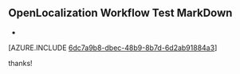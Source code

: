 ## OpenLocalization Workflow Test MarkDown
* 

[AZURE.INCLUDE [6dc7a9b8-dbec-48b9-8b7d-6d2ab91884a3](calleeMd1.md)]

 
thanks!